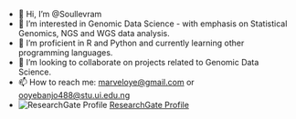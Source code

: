 - 👋 Hi, I’m @Soullevram
- 👀 I’m interested in Genomic Data Science - with emphasis on Statistical Genomics, NGS and WGS data analysis.
- 🌱 I’m proficient in R and Python and currently learning other programming languages.
- 💞️ I’m looking to collaborate on projects related to Genomic Data Science.
- 📫 How to reach me: marveloye@gmail.com or ooyebanjo488@stu.ui.edu.ng
- <img src="https://c5.rgstatic.net/m/413609345001177/images/icons/svgicons/rg-logo-short-no-space.svg" alt="ResearchGate Profile"> <a href="https://www.researchgate.net/profile/Marvellous-Oyebanjo-2">ResearchGate Profile</a>

 

<!---
Soullevram/Soullevram is a ✨ special ✨ repository because its `README.md` (this file) appears on your GitHub profile.
You can click the Preview link to take a look at your changes.
--->
